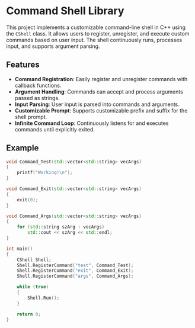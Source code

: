 # Command Shell Library

This project implements a customizable command-line shell in C++ using the `CShell` class. It allows users to register, unregister, and execute custom commands based on user input. The shell continuously runs, processes input, and supports argument parsing.

## Features

- **Command Registration**: Easily register and unregister commands with callback functions.
- **Argument Handling**: Commands can accept and process arguments passed as strings.
- **Input Parsing**: User input is parsed into commands and arguments.
- **Customizable Prompt**: Supports customizable prefix and suffix for the shell prompt.
- **Infinite Command Loop**: Continuously listens for and executes commands until explicitly exited.

## Example
```cpp
void Command_Test(std::vector<std::string> vecArgs)
{
    printf("Working!\n");
}

void Command_Exit(std::vector<std::string> vecArgs)
{
    exit(0);
}

void Command_Args(std::vector<std::string> vecArgs)
{
    for (std::string szArg : vecArgs)
        std::cout << szArg << std::endl;
}

int main()
{
    CShell Shell;
    Shell.RegisterCommand("test", Command_Test);
    Shell.RegisterCommand("exit", Command_Exit);
    Shell.RegisterCommand("args", Command_Args);

    while (true)
    {
        Shell.Run();
    }

    return 0;
}
```
